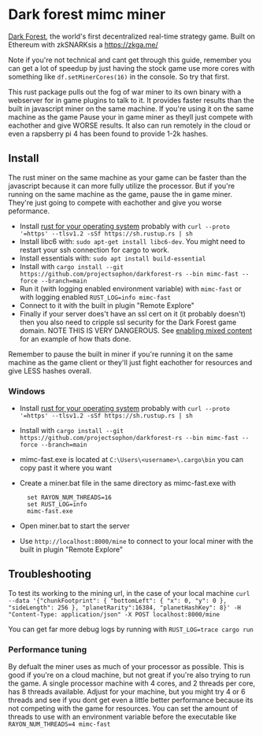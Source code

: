 # Dark forest mimc miner

[Dark Forest](https://zkga.me/), the world's first decentralized real-time strategy game. Built on Ethereum with zkSNARKsis a <https://zkga.me/>

Note if you're not technical and cant get through this guide, remember you can get a lot of speedup by just having the stock game use more cores with something like `df.setMinerCores(16)` in the console. So try that first.

This rust package pulls out the fog of war miner to its own binary with a webserver for in game plugins to talk to it. It provides faster results than the built in javascript miner on the same machine. If you're using it on the same machine as the game Pause your in game miner as theyll just compete with eachother and give WORSE results. It also can run remotely in the cloud or even a rapsberry pi 4 has been found to provide 1-2k hashes.

## Install

The rust miner on the same machine as your game can be faster than the javascript because it can more fully utilize the processor. But if you're running on the same machine as the game, pause the in game miner. They're just going to compete with eachother and give you worse peformance.

- Install [rust for your operating system](https://www.rust-lang.org/tools/install) probably with `curl --proto '=https' --tlsv1.2 -sSf https://sh.rustup.rs | sh`
- Install libc6 with: `sudo apt-get install libc6-dev`. You might need to restart your ssh connection for cargo to work.
- Install essentials with: `sudo apt install build-essential`
- Install with `cargo install --git  https://github.com/projectsophon/darkforest-rs --bin mimc-fast --force --branch=main`
- Run it (with logging enabled environment variable) with `mimc-fast` or with logging enabled `RUST_LOG=info mimc-fast`
- Connect to it with the built in plugin "Remote Explore"
- Finally if your server does't have an ssl cert on it (it probably doesn't) then you also need to cripple ssl security for the Dark Forest game domain. NOTE THIS IS VERY DANGEROUS. See [enabling mixed content](https://github.com/darkforest-eth/plugins/blob/dc1e024ac658ef34873f8b36176cca2945e52e7c/content/productivity/remote-explore/enable-mixed.md) for an example of how thats done. 

Remember to pause the built in miner if you're running it on the same machine as the game client or they'll just fight eachother for resources and give LESS hashes overall.

### Windows
- Install [rust for your operating system](https://www.rust-lang.org/tools/install) probably with `curl --proto '=https' --tlsv1.2 -sSf https://sh.rustup.rs | sh`
- Install with `cargo install --git  https://github.com/projectsophon/darkforest-rs --bin mimc-fast --force --branch=main`
- mimc-fast.exe is located at `C:\Users\<username>\.cargo\bin` you can copy past it where you want
- Create a miner.bat file in the same directory as mimc-fast.exe with 

		set RAYON_NUM_THREADS=16
		set RUST_LOG=info
		mimc-fast.exe
- Open miner.bat to start the server
- Use `http://localhost:8000/mine` to connect to your local miner with the built in plugin "Remote Explore"

## Troubleshooting
To test its working to the mining url, in the case of your local machine `curl --data '{"chunkFootprint": { "bottomLeft": { "x": 0, "y": 0 }, "sideLength": 256 }, "planetRarity":16384, "planetHashKey": 8}' -H "Content-Type: application/json" -X POST localhost:8000/mine`

You can get far more debug logs by running with `RUST_LOG=trace cargo run`

### Performance tuning

By defualt the miner uses as much of your processor as possible. This is good if you're on a cloud machine, but not great if you're also trying to run the game. A single processor machine with 4 cores, and 2 threads per core, has 8 threads available. Adjust for your machine, but you might try 4 or 6 threads and see if you dont get even a little better performance because its not competing with the game for resources. You can set the amount of threads to use with an environment variable before the executable like `RAYON_NUM_THREADS=4 mimc-fast`

